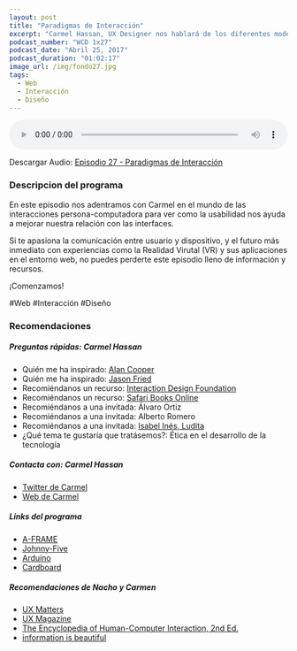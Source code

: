 ```yaml
---
layout: post
title: "Paradigmas de Interacción"
excerpt: "Carmel Hassan, UX Designer nos hablará de los diferentes modelos de interfaz existentes como interactuar con ellos."
podcast_number: "WCD 1x27"
podcast_date: "Abril 25, 2017"
podcast_duration: "01:02:17"
image_url: /img/fondo27.jpg
tags: 
  - Web
  - Interacción
  - Diseño
---
```


<audio src="http://www.podtrac.com/pts/redirect.mp3/archive.org/download/WCD-27/WeCodeSign%201x27%20-%20Paradigmas%20de%20Interaccio%CC%81n.mp3" preload="auto" controls style="width: 100%;">
  <p>Tu navegador no implementa el elemento audio</p>
</audio>

<p>Descargar Audio: <a href="http://www.podtrac.com/pts/redirect.mp3/archive.org/download/WCD-27/WeCodeSign%201x27%20-%20Paradigmas%20de%20Interaccio%CC%81n.mp3" title="Botón derecho del ratón, luego guardar enlace como...">Episodio 27 - Paradigmas de Interacción</a></p>

<h3 class="post-title  post-heading">Descripcion del programa</h3>

En este episodio nos adentramos con Carmel en el mundo de las interacciones persona-computadora para ver como la usabilidad nos ayuda a mejorar nuestra relación con las interfaces.

Si te apasiona la comunicación entre usuario y dispositivo, y el futuro más inmediato con experiencias como la Realidad Virutal (VR) y sus aplicaciones en el entorno web, no puedes perderte este episodio lleno de información y recursos.

¡Comenzamos!
 
<div class="rule"></div>

#Web #Interacción #Diseño

<div class="rule"></div>

<h3 class="post-title  post-heading">Recomendaciones</h3>

##### Preguntas rápidas: Carmel Hassan

<ul>
  <li class="recomendacion"><span>Quién me ha inspirado: </span><a href="https://en.wikipedia.org/wiki/Alan_Cooper">Alan Cooper</a></li>
  <li class="recomendacion"><span>Quién me ha inspirado: </span><a href="https://twitter.com/jasonfried">Jason Fried</a></li>
  <li class="recomendacion"><span>Recomiéndanos un recurso: </span><a href="https://www.interaction-design.org/">Interaction Design Foundation</a></li>
  <li class="recomendacion"><span>Recomiéndanos un recurso: </span><a href="https://www.safaribooksonline.com/">Safari Books Online</a></li>
  <li class="recomendacion"><span>Recomiéndanos a una invitada: </span>Álvaro Ortiz</li>
  <li class="recomendacion"><span>Recomiéndanos a una invitada: </span>Alberto Romero</li>
  <li class="recomendacion"><span>Recomiéndanos a una invitada: </span><a href="https://twitter.com/ludita?lang=es">Isabel Inés, Ludita</a></li>
  <li class="recomendacion"><span>¿Qué tema te gustaría que tratásemos?: </span>Ética en el desarrollo de la tecnología</li>
</ul>

##### Contacta con: Carmel Hassan

<ul>
  <li class="recomendacion"><a href="https://twitter.com/karmel">Twitter de Carmel</a></li>
  <li class="recomendacion"><a href="http://carmel.es/">Web de Carmel</a></li>
</ul>

##### Links del programa

<ul>
  <li class="recomendacion"><a href="https://aframe.io/">A-FRAME</a></li>
  <li class="recomendacion"><a href="http://johnny-five.io/">Johnny-Five</a></li>
  <li class="recomendacion"><a href="https://www.arduino.cc/">Arduino</a></li>
  <li class="recomendacion"><a href="https://vr.google.com/cardboard/">Cardboard</a></li>
</ul>

##### Recomendaciones de Nacho y Carmen

<ul>
  <li class="recomendacion"><a href="http://www.uxmatters.com/">UX Matters</a></li>
  <li class="recomendacion"><a href="http://uxmag.com/">UX Magazine</a></li>
  <li class="recomendacion"><a href="https://www.interaction-design.org/literature/book/the-encyclopedia-of-human-computer-interaction-2nd-ed">The Encyclopedia of Human-Computer Interaction, 2nd Ed.</a></li>
  <li class="recomendacion"><a href="http://www.informationisbeautiful.net/">information is beautiful</a></li>
</ul>
